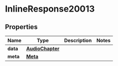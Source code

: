 

# InlineResponse20013


## Properties

Name | Type | Description | Notes
------------ | ------------- | ------------- | -------------
**data** | [**AudioChapter**](AudioChapter.md) |  | 
**meta** | [**Meta**](Meta.md) |  | 



